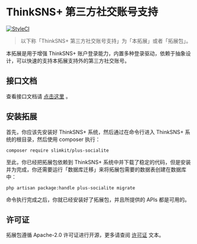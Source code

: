 # ThinkSNS+ 第三方社交账号支持

[![StyleCI](https://styleci.io/repos/100242455/shield?branch=master)](https://styleci.io/repos/100242455)

> 以下称「ThinkSNS+ 第三方社交账号支持」为「本拓展」或者「拓展包」。

本拓展是用于增强 ThinkSNS+ 账户登录能力，内置多种登录驱动，依赖于抽象设计，可以快速的支持本拓展支持外的第三方社交账号。

## 接口文档

查看接口文档请 [点击这里](docs) 。

## 安装拓展

首先，你应该先安装好 ThinkSNS+ 系统，然后通过在命令行进入 ThinkSNS+ 系统的根目录，然后使用 composer 执行：

```shell
composer require slimkit/plus-socialite
```

至此，你已经把拓展包依赖到 ThinkSNS+ 系统中并下载了稳定的代码，但是安装并为完成，你还需要运行「数据库迁移」来将拓展包需要的数据表创建在数据库中：

```shell
php artisan package:handle plus-socialite migrate
```

命令执行完成之后，你就已经安装好了拓展包，并且所提供的 APIs 都是可用的。

## 许可证

拓展包遵循 Apache-2.0 许可证进行开源，更多请查阅 [许可证](LICENSE) 文本。

